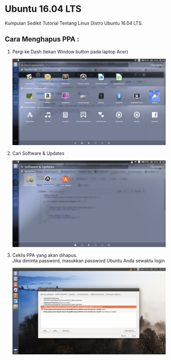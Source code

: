 # Ubuntu 16.04 LTS
<p>Kumpulan Sedikit Tutorial Tentang Linux Distro Ubuntu 16.04 LTS. </p>

<h2> Cara Menghapus PPA : </h2>
<ol>
   <li>
      <p>Pergi ke Dash (tekan Window button pada laptop Acer)</p> 
      <img src="/gambar1.png" alt="gambar 1"/>
   </li>
   <li>
      <p>Cari Software & Updates</p>
      <img src="/gambar2.png" alt="gambar 2"/>
   </li>
   <li>
      <p>Ceklis PPA yang akan dihapus.<br> Jika diminta password, masukkan password Ubuntu Anda sewaktu login</p>
      <img src="/gambar3.png" alt="gambar 2"/>
   </li>
</ol>
